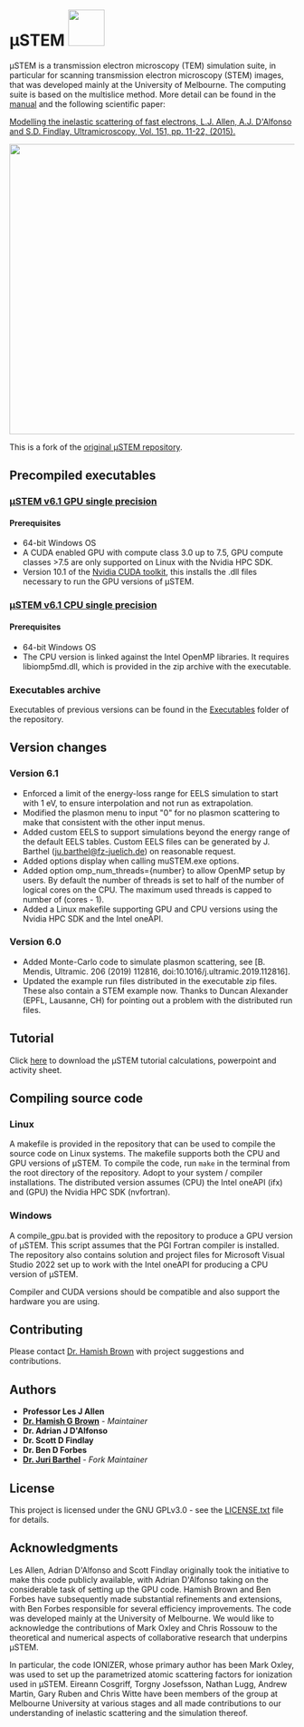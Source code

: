 #  μSTEM <img src="https://github.com/ju-bar/MuSTEM/blob/master/Manual/Figures/350x350_inelastic_cbed.png" width="64" height="64" />

μSTEM is a transmission electron microscopy (TEM) simulation suite, in particular for scanning transmission electron microscopy (STEM) images, that was developed mainly at the University of Melbourne. The computing suite is based on the multislice
method. More detail can be found in the [manual](https://github.com/ju-bar/MuSTEM/blob/master/Manual/muSTEM_manual.pdf) and the following scientific paper:

[Modelling the inelastic scattering of fast electrons,
L.J. Allen, A.J. D'Alfonso and S.D. Findlay,
Ultramicroscopy, Vol. 151, pp. 11-22, (2015).](http://www.sciencedirect.com/science/article/pii/S0304399114002034)

<img src="https://github.com/ju-bar/MuSTEM/blob/master/Manual/Figures/512x512_out_PACBED.png" width="512" height="512" />

This is a fork of the [original µSTEM repository](https://github.com/HamishGBrown/MuSTEM).

## Precompiled executables

### [µSTEM v6.1 GPU single precision](https://github.com/ju-bar/MuSTEM/blob/master/Executables/CUDA_muSTEM_x64_v6.1_single_precision.zip)

#### Prerequisites
* 64-bit Windows OS
* A CUDA enabled GPU with compute class 3.0 up to 7.5, GPU compute classes >7.5 are only supported on Linux with the Nvidia HPC SDK.
* Version 10.1 of the [Nvidia CUDA toolkit](https://developer.nvidia.com/cuda-toolkit-archive), this installs the .dll files necessary to run the GPU versions of μSTEM.

### [µSTEM v6.1 CPU single precision](https://github.com/ju-bar/MuSTEM/blob/master/Executables/CPU_muSTEM_x64_v6.1_single_precision.zip)

#### Prerequisites
* 64-bit Windows OS
* The CPU version is linked against the Intel OpenMP libraries. It requires libiomp5md.dll, which is provided in the zip archive with the executable.

### Executables archive

Executables of previous versions can be found in the [Executables](https://github.com/ju-bar/MuSTEM/tree/master/Executables) folder of the repository.


## Version changes

### Version 6.1

* Enforced a limit of the energy-loss range for EELS simulation to start with 1 eV, to ensure interpolation and not run as extrapolation.
* Modified the plasmon menu to input "0" for no plasmon scattering to make that consistent with the other input menus.
* Added custom EELS to support simulations beyond the energy range of the default EELS tables. Custom EELS files can be generated by J. Barthel (ju.barthel@fz-juelich.de) on reasonable request.
* Added options display when calling muSTEM.exe options.
* Added option omp_num_threads={number} to allow OpenMP setup by users. By default the number of threads is set to half of the number of logical cores on the CPU. The maximum used threads is capped to number of (cores - 1).
* Added a Linux makefile supporting GPU and CPU versions using the Nvidia HPC SDK and the Intel oneAPI.

### Version 6.0
* Added Monte-Carlo code to simulate plasmon scattering, see [B. Mendis, Ultramic. 206 (2019) 112816, doi:10.1016/j.ultramic.2019.112816].
* Updated the example run files distributed in the executable zip files. These also contain a STEM example now. Thanks to Duncan Alexander (EPFL, Lausanne, CH) for pointing out a problem with the distributed run files.


## Tutorial

Click [here](https://minhaskamal.github.io/DownGit/#/home?url=https://github.com/ju-bar/MuSTEM/tree/master/Tutorial) to download the μSTEM tutorial calculations, powerpoint and activity sheet.

## Compiling source code

### Linux
A makefile is provided in the repository that can be used to compile the source code on Linux systems. The makefile supports both the CPU and GPU versions of μSTEM. To compile the code, run `make` in the terminal from the root directory of the repository. Adopt to your system / compiler installations. The distributed version assumes (CPU) the Intel oneAPI (ifx) and (GPU) the Nvidia HPC SDK (nvfortran).

### Windows
A compile_gpu.bat is provided with the repository to produce a GPU version of μSTEM. This script assumes that the PGI Fortran compiler is installed.
The repository also contains solution and project files for Microsoft Visual Studio 2022 set up to work with the Intel oneAPI for producing a CPU version of µSTEM.

Compiler and CUDA versions should be compatible and also support the hardware you are using.


## Contributing

Please contact [Dr. Hamish Brown](https://github.com/HamishGBrown) with project suggestions and contributions.


## Authors
* **Professor Les J Allen**
* [**Dr. Hamish G Brown**](https://github.com/HamishGBrown) - *Maintainer*
* **Dr. Adrian J D'Alfonso**
* **Dr. Scott D Findlay**
* **Dr. Ben D Forbes**
* [**Dr. Juri Barthel**](https://github.com/ju-bar) - *Fork Maintainer*


## License

This project is licensed under the GNU GPLv3.0 - see the [LICENSE.txt](LICENSE.txt) file for details.


## Acknowledgments

Les Allen, Adrian D'Alfonso and Scott Findlay originally took the initiative to make this code publicly available, with Adrian D'Alfonso taking on the considerable task of setting up the GPU code. Hamish Brown and Ben Forbes have subsequently made substantial refinements and extensions, with Ben Forbes responsible for several efficiency improvements. The code was developed mainly at the University of Melbourne. We would like to acknowledge the contributions of Mark Oxley and Chris Rossouw to the theoretical and numerical aspects of collaborative research that underpins μSTEM.

In particular, the code IONIZER, whose primary author has been Mark Oxley, was used to set up the parametrized atomic scattering factors for ionization used in μSTEM. Eireann Cosgriff, Torgny Josefsson, Nathan Lugg, Andrew Martin, Gary Ruben and Chris Witte have been members of the group at Melbourne University at various stages and all made contributions to our understanding of inelastic scattering and the simulation thereof. 

